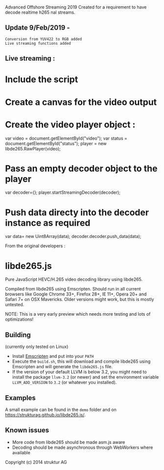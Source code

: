 Advanced Offshore Streaming 2019
Created for a requirement to have decode realtime h265 nal streams. 

## Update 9/Feb/2019 - 
	Conversion from YUV422 to RGB added
	Live streaming functions added


## Live streaming :

# Include the script
<script type="text/javascript" src="libde265.js"></script>

# Create a canvas for the video output
<canvas id="video" width="640" height="480"></canvas>

# Create the video player object : 
var video = document.getElementById("video");
var status = document.getElementById("status");
player = new libde265.RawPlayer(video);

# Pass an empty decoder object to the player
var decoder={};
player.startStreamingDecoder(decoder);

# Push data directy into the decoder instance as required
var data= new Uint8Array(data);
decoder.decoder.push_data(data);


From the original developers : 
# libde265.js

Pure JavaScript HEVC/H.265 video decoding library using libde265.

Compiled from libde265 using Emscripten. Should run in all current
browsers like Google Chrome 33+, Firefox 28+, IE 11+, Opera 20+ and
Safari 7+ on OSX Mavericks. Older versions might work, but this is
mostly untested.

NOTE: This is a very early preview which needs more testing and lots of
optimizations!

## Building

(currently only tested on Linux)

- Install [Emscripten][1] and put into your `PATH`
- Execute the `build.sh`, this will download and compile libde265 using
  Emscripten and will generate the `libde265.js` file.
- If the version of your default LLVM is below 3.2, you might need to
  install the package `llvm-3.2` (or newer) and set the environment
  variable `LLVM_ADD_VERSION` to `3.2` (or whatever you installed).

## Examples

A small example can be found in the `demo` folder and on
https://strukturag.github.io/libde265.js/.

## Known issues

- More code from libde265 should be made asm.js aware
- Decoding should be made asynchronous through WebWorkers where available

[1]: http://emscripten.org

Copyright (c) 2014 struktur AG
